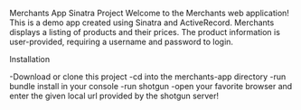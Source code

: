 Merchants App Sinatra Project
Welcome to the Merchants web application! This is a demo app created using Sinatra and ActiveRecord. Merchants displays a listing of products and their prices. The product information is user-provided, requiring a username and password to login.

Installation

-Download or clone this project
-cd into the merchants-app directory
-run bundle install in your console
-run shotgun
-open your favorite browser and enter the given local url provided by the shotgun server!
